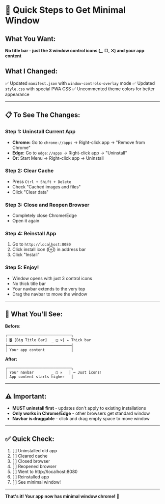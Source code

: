# 🚀 Quick Steps to Get Minimal Window

## What You Want:
**No title bar - just the 3 window control icons (_, □, ✕) and your app content**

## What I Changed:
✅ Updated `manifest.json` with `window-controls-overlay` mode
✅ Updated `style.css` with special PWA CSS
✅ Uncommented theme colors for better appearance

---

## 📋 To See The Changes:

### Step 1: Uninstall Current App
- **Chrome:** Go to `chrome://apps` → Right-click app → "Remove from Chrome"
- **Edge:** Go to `edge://apps` → Right-click app → "Uninstall"
- **Or:** Start Menu → Right-click app → Uninstall

### Step 2: Clear Cache
- Press `Ctrl + Shift + Delete`
- Check "Cached images and files"
- Click "Clear data"

### Step 3: Close and Reopen Browser
- Completely close Chrome/Edge
- Open it again

### Step 4: Reinstall App
1. Go to `http://localhost:8080`
2. Click install icon (⊕) in address bar
3. Click "Install"

### Step 5: Enjoy!
- Window opens with just 3 control icons
- No thick title bar
- Your navbar extends to the very top
- Drag the navbar to move the window

---

## 🎯 What You'll See:

**Before:**
```
┌─────────────────────────────┐
│ 🖥️ [Big Title Bar]  _ □ ✕│ ← Thick bar
├─────────────────────────────┤
│ Your app content            │
```

**After:**
```
┌─────────────────────────────┐
│ Your navbar        _ □ ✕   │ ← Just icons!
│ App content starts higher   │
```

---

## ⚠️ Important:
- **MUST uninstall first** - updates don't apply to existing installations
- **Only works in Chrome/Edge** - other browsers get standard window
- **Navbar is draggable** - click and drag empty space to move window

---

## ✅ Quick Check:
1. [ ] Uninstalled old app
2. [ ] Cleared cache
3. [ ] Closed browser
4. [ ] Reopened browser
5. [ ] Went to http://localhost:8080
6. [ ] Reinstalled app
7. [ ] See minimal window!

---

**That's it! Your app now has minimal window chrome! 🎉**
